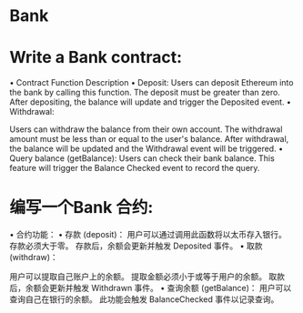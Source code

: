 # Bank

# Write a Bank contract:

• Contract Function Description
• Deposit:
Users can deposit Ethereum into the bank by calling this function.
The deposit must be greater than zero.
After depositing, the balance will update and trigger the Deposited event.
• Withdrawal:

Users can withdraw the balance from their own account.
The withdrawal amount must be less than or equal to the user's balance.
After withdrawal, the balance will be updated and the Withdrawal event will be triggered.
• Query balance (getBalance):
Users can check their bank balance.
This feature will trigger the Balance Checked event to record the query.


# 编写一个Bank 合约:

• 合约功能：
• 存款 (deposit)：
用户可以通过调用此函数将以太币存入银行。
存款必须大于零。
存款后，余额会更新并触发 Deposited 事件。
• 取款 (withdraw)：

用户可以提取自己账户上的余额。
提取金额必须小于或等于用户的余额。
取款后，余额会更新并触发 Withdrawn 事件。
• 查询余额 (getBalance)：
用户可以查询自己在银行的余额。
此功能会触发 BalanceChecked 事件以记录查询。
